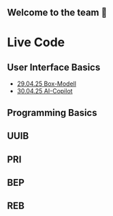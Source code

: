 ## Welcome to the team 🙌

# Live Code

## User Interface Basics
- [29.04.25 Box-Modell](https://github.com/dci-fbw-wd-tz-25-d01/Box-Modell)
- [30.04.25 AI-Copilot](https://github.com/dci-fbw-wd-tz-25-d01/AI-Copilot)

## Programming Basics

## UUIB

## PRI

## BEP

## REB
